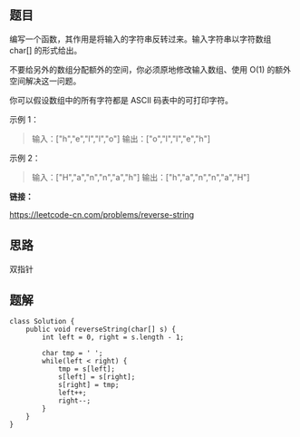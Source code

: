 ## 题目

编写一个函数，其作用是将输入的字符串反转过来。输入字符串以字符数组 char[] 的形式给出。

不要给另外的数组分配额外的空间，你必须原地修改输入数组、使用 O(1) 的额外空间解决这一问题。

你可以假设数组中的所有字符都是 ASCII 码表中的可打印字符。

 

示例 1：

> 输入：["h","e","l","l","o"]
> 输出：["o","l","l","e","h"]

示例 2：

> 输入：["H","a","n","n","a","h"]
> 输出：["h","a","n","n","a","H"]



**链接：**

https://leetcode-cn.com/problems/reverse-string

## 思路

双指针

## 题解


    class Solution {
        public void reverseString(char[] s) {
            int left = 0, right = s.length - 1;
            
            char tmp = ' ';
            while(left < right) {
                tmp = s[left];
                s[left] = s[right];
                s[right] = tmp;
                left++;
                right--;
            }
        }
    }